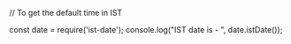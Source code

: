 // To get the default time in IST

const date = require('ist-date');
console.log("IST date is - ", date.istDate());